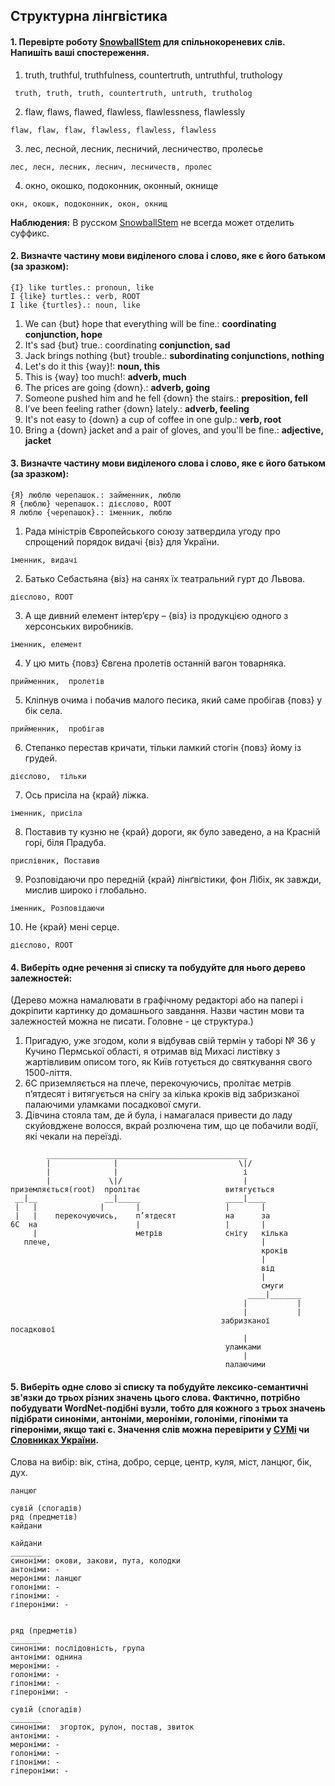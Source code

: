 ## Структурна лінгвістика

#### 1. Перевірте роботу [SnowballStem](http://snowballstem.org/) для спільнокореневих слів. Напишіть ваші спостереження.

1. truth, truthful, truthfulness, countertruth, untruthful, truthology

```	truth, truth, truth, countertruth, untruth, trutholog```

2. flaw, flaws, flawed, flawless, flawlessness, flawlessly

```	flaw, flaw, flaw, flawless, flawless, flawless ```

3. лес, лесной, лесник, лесничий, лесничество, пролесье

```лес, лесн, лесник, леснич, лесничеств, пролес```

4. окно, окошко, подоконник, оконный, окнище

```окн, окошк, подоконник, окон, окнищ```

**Наблюдения:** В русском [SnowballStem](http://snowballstem.org/) не всегда может отделить суффикс.

#### 2. Визначте частину мови виділеного слова і слово, яке є його батьком (за зразком):

```
{I} like turtles.: pronoun, like  
I {like} turtles.: verb, ROOT  
I like {turtles}.: noun, like
```

1. We can {but} hope that everything will be fine.: **coordinating conjunction, hope**
2. It's sad {but} true.: coordinating **conjunction, sad**
3. Jack brings nothing {but} trouble.: **subordinating conjunctions, nothing**
4. Let's do it this {way}!: **noun, this**
5. This is {way} too much!: **adverb, much**
6. The prices are going {down}.: **adverb, going**
7. Someone pushed him and he fell {down} the stairs.: **preposition, fell**
8. I’ve been feeling rather {down} lately.: **adverb, feeling**
9. It's not easy to {down} a cup of coffee in one gulp.: **verb, root**
10. Bring a {down} jacket and a pair of gloves, and you'll be fine.: **adjective, jacket**

#### 3. Визначте частину мови виділеного слова і слово, яке є його батьком (за зразком):

```
{Я} люблю черепашок.: займенник, люблю  
Я {люблю} черепашок.: дієслово, ROOT  
Я люблю {черепашок}.: іменник, люблю  
```

1. Рада міністрів Європейського союзу затвердила угоду про спрощений порядок видачі {віз} для України. 

```іменник, видачі```

2. Батько Себастьяна {віз} на санях їх театральний гурт до Львова.

```дієслово, ROOT```

3. А ще дивний елемент інтер’єру – {віз} із продукцією одного з херсонських виробників.

```іменник, елемент```

4. У цю мить {повз} Євгена пролетів останній вагон товарняка.

```прийменник,  пролетів```

5. Кліпнув очима і побачив малого песика, який саме пробігав {повз} у бік села.

```прийменник,  пробігав```

6. Степанко перестав кричати, тільки ламкий стогін {повз} йому із грудей.

```дієслово,  тільки```

7. Ось присіла на {край} ліжка.

```іменник, присіла```

8. Поставив ту кузню не {край} дороги, як було заведено, а на Красній горі, біля Прадуба.

```прислівник, Поставив```

9. Розповідаючи про передній {край} лінґвістики, фон Лібіх, як завжди, мислив широко і глобально.

```іменник, Розповідаючи```

10. Не {край} мені серце.

```дієслово, ROOT```

#### 4. Виберіть одне речення зі списку та побудуйте для нього дерево залежностей:

(Дерево можна намалювати в графічному редакторі або на папері і докріпити картинку до домашнього завдання. Назви частин мови та залежностей можна не писати. Головне - це структура.)

1. Пригадую, уже згодом, коли я відбував свій термін у таборі № 36 у Кучино Пермської області, я отримав від Михасі листівку з жартівливим описом того, як Київ готується до святкування свого 1500-ліття.
2. 6C приземляється на плече, перекочуючись, пролітає метрів п’ятдесят і витягується на снігу за кілька кроків від забризканої палаючими уламками посадкової смуги.
3. Дівчина стояла там, де й була, і намагалася привести до ладу скуйовджене волосся, вкрай розлючена тим, що це побачили водії, які чекали на переїзді.


```
        _____________________________________________
        |              |                           \|/
        |              |                            і
        |             \|/                           |
приземляється(root)  пролітає                   витягується
 __|__               __|_____                   ____|____
 |   |              |       |                   |       |
 |   |    перекочуючись,    п’ятдесят           на      за
6C  на                      |                   |       |
     |                      метрів              снігу   кілька
   плече,                                               |
                                                        кроків
                                                        |
                                                        від
                                                        |
                                                        смуги
                                                     ____|_______
                                                    |           |
                                                    |           |
                                               забризканої      посадкової
                                                    |                
                                                уламками
                                                    |
                                                палаючими
```

#### 5. Виберіть одне cлово зі списку та побудуйте лексико-семантичні зв'язки до трьох різних значень цього слова. Фактично, потрібно побудувати WordNet-подібні вузли, тобто для кожного з трьох значень підібрати синоніми, антоніми, мероніми, голоніми, гіпоніми та гіпероніми, якщо такі є. Значення слів можна перевірити у [СУМі](http://sum.in.ua/) чи [Словниках України](http://lcorp.ulif.org.ua/dictua/).

Слова на вибір: вік, стіна, добро, серце, центр, куля, міст, ланцюг, бік, дух.

```
ланцюг

сувій (спогадів)
ряд (предметів)
кайдани

кайдани
_______
синоніми: окови, закови, пута, колодки
антоніми: -
мероніми: ланцюг
голоніми: -
гіпоніми: -
гіпероніми: -


ряд (предметів)
_______
синоніми: послідовність, група 
антоніми: однина
мероніми: -
голоніми: -
гіпоніми: -
гіпероніми: -

сувій (спогадів)
_______
синоніми:  згорток, рулон, постав, звиток
антоніми: -
мероніми: -
голоніми: -
гіпоніми: - 
гіпероніми: - 

```
